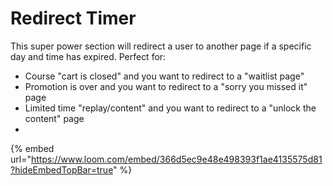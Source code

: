 # Redirect Timer

This super power section will redirect a user to another page if a specific day and time has expired. Perfect for:

* Course "cart is closed" and you want to redirect to a "waitlist page"
* Promotion is over and you want to redirect to a "sorry you missed it" page
* Limited time "replay/content" and you want to redirect to a "unlock the content" page
*

{% embed url="https://www.loom.com/embed/366d5ec9e48e498393f1ae4135575d81?hideEmbedTopBar=true" %}
